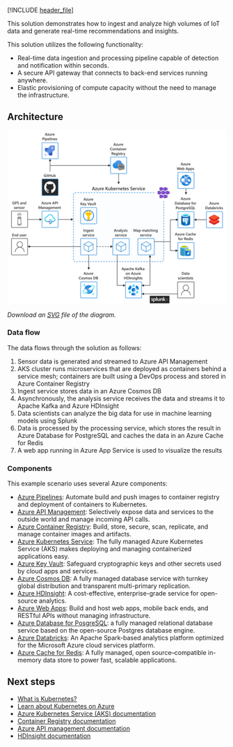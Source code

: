 <!--cSpell:ignore HDInsights -->

[!INCLUDE [header_file](../../../includes/sol-idea-header.md)]

This solution demonstrates how to ingest and analyze high volumes of IoT data and generate real-time recommendations and insights.

This solution utilizes the following functionality:

- Real-time data ingestion and processing pipeline capable of detection and notification within seconds.
- A secure API gateway that connects to back-end services running anywhere.
- Elastic provisioning of compute capacity without the need to manage the infrastructure.

## Architecture

![Architecture Diagram](../media/aks-iot-data-streaming.png)

*Download an [SVG](../media/aks-iot-data-streaming.svg) file of the diagram.*

### Data flow

The data flows through the solution as follows:

1. Sensor data is generated and streamed to Azure API Management
2. AKS cluster runs microservices that are deployed as containers behind a service mesh; containers are built using a DevOps process and stored in Azure Container Registry
3. Ingest service stores data in an Azure Cosmos DB
4. Asynchronously, the analysis service receives the data and streams it to Apache Kafka and Azure HDInsight
5. Data scientists can analyze the big data for use in machine learning models using Splunk
6. Data is processed by the processing service, which stores the result in Azure Database for PostgreSQL and caches the data in an Azure Cache for Redis
7. A web app running in Azure App Service is used to visualize the results

### Components

This example scenario uses several Azure components:

- [Azure Pipelines](https://azure.microsoft.com/services/devops/pipelines/): Automate build and push images to container registry and deployment of containers to Kubernetes.
- [Azure API Management](https://azure.microsoft.com/services/api-management/): Selectively expose data and services to the outside world and manage incoming API calls.
- [Azure Container Registry](https://azure.microsoft.com/services/container-registry/): Build, store, secure, scan, replicate, and manage container images and artifacts.
- [Azure Kubernetes Service](https://azure.microsoft.com/services/kubernetes-service/): The fully managed Azure Kubernetes Service (AKS) makes deploying and managing containerized applications easy.
- [Azure Key Vault](https://azure.microsoft.com/services/key-vault/): Safeguard cryptographic keys and other secrets used by cloud apps and services.
- [Azure Cosmos DB](https://azure.microsoft.com/services/cosmos-db/): A fully managed database service with turnkey global distribution and transparent multi-primary replication.
- [Azure HDInsight](https://azure.microsoft.com/services/hdinsight/): A cost-effective, enterprise-grade service for open-source analytics.
- [Azure Web Apps](https://azure.microsoft.com/services/app-service/web/): Build and host web apps, mobile back ends, and RESTful APIs without managing infrastructure.
- [Azure Database for PosgreSQL](https://azure.microsoft.com/services/postgresql/): a fully managed relational database service based on the open-source Postgres database engine.
- [Azure Databricks](https://azure.microsoft.com/services/databricks/): An Apache Spark-based analytics platform optimized for the Microsoft Azure cloud services platform.
- [Azure Cache for Redis](https://azure.microsoft.com/services/cache/): A fully managed, open source–compatible in-memory data store to power fast, scalable applications.

## Next steps

- [What is Kubernetes?](https://azure.microsoft.com/topic/what-is-kubernetes/)
- [Learn about Kubernetes on Azure](https://azure.microsoft.com/overview/kubernetes-on-azure/)
- [Azure Kubernetes Service (AKS) documentation](/azure/aks)
- [Container Registry documentation](/azure/container-registry)
- [Azure API management documentation](/azure/api-management/)
- [HDInsight documentation](/azure/hdinsight)
